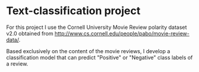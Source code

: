 # Text-classification project

For this project I use the Cornell University Movie Review polarity dataset v2.0 obtained from http://www.cs.cornell.edu/people/pabo/movie-review-data/.

Based exclusively on the content of the movie reviews, I develop a classification model that can predict "Positive" or "Negative" class labels of a review.

